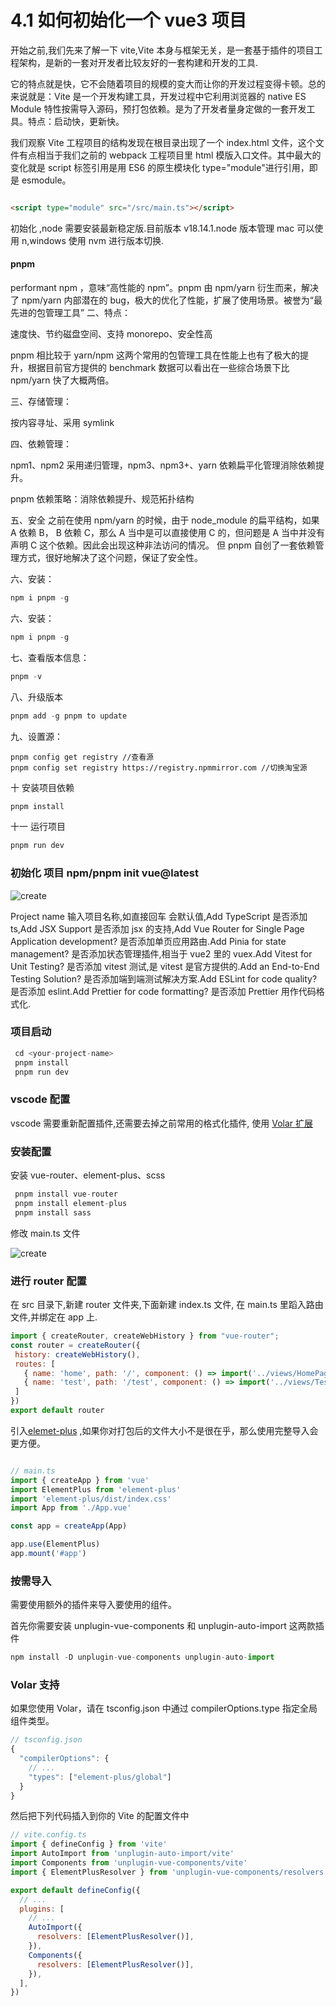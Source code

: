 # 4.1 如何初始化一个 vue3 项目

开始之前,我们先来了解一下 vite,Vite 本身与框架无关，是一套基于插件的项目工程架构，是新的一套对开发者比较友好的一套构建和开发的工具.

它的特点就是快，它不会随着项目的规模的变大而让你的开发过程变得卡顿。总的来说就是：Vite 是一个开发构建工具，开发过程中它利用浏览器的 native ES Module 特性按需导入源码，预打包依赖。是为了开发者量身定做的一套开发工具。特点：启动快，更新快。

我们观察 Vite 工程项目的结构发现在根目录出现了一个 index.html 文件，这个文件有点相当于我们之前的 webpack 工程项目里 html 模版入口文件。其中最大的变化就是 script 标签引用是用 ES6 的原生模块化 type="module"进行引用，即是 esmodule。

```html

<script type="module" src="/src/main.ts"></script>

```

初始化 ,node 需要安装最新稳定版.目前版本 v18.14.1.node 版本管理 mac 可以使用 n,windows 使用 nvm 进行版本切换.

#### pnpm

performant npm ，意味“高性能的 npm”。pnpm 由 npm/yarn 衍生而来，解决了 npm/yarn 内部潜在的 bug，极大的优化了性能，扩展了使用场景。被誉为“最先进的包管理工具”
二、特点：

速度快、节约磁盘空间、支持 monorepo、安全性高

pnpm 相比较于 yarn/npm 这两个常用的包管理工具在性能上也有了极大的提升，根据目前官方提供的 benchmark 数据可以看出在一些综合场景下比 npm/yarn 快了大概两倍。

三、存储管理：

按内容寻址、采用 symlink

四、依赖管理：

npm1、npm2 采用递归管理，npm3、npm3+、yarn 依赖扁平化管理消除依赖提升。

pnpm 依赖策略：消除依赖提升、规范拓扑结构

五、安全
之前在使用 npm/yarn 的时候，由于 node_module 的扁平结构，如果 A 依赖 B， B 依赖 C，那么 A 当中是可以直接使用 C 的，但问题是 A 当中并没有声明 C 这个依赖。因此会出现这种非法访问的情况。 但 pnpm 自创了一套依赖管理方式，很好地解决了这个问题，保证了安全性。

六、安装：

```javascript
npm i pnpm -g
```

六、安装：

```javascript
npm i pnpm -g
```

七、查看版本信息：

```javascript
pnpm -v

```

八、升级版本

```javascript
pnpm add -g pnpm to update

```

九、设置源：

```
pnpm config get registry //查看源
pnpm config set registry https://registry.npmmirror.com //切换淘宝源

```

十 安装项目依赖

```javascript
pnpm install
```

十一 运行项目

```javascript
pnpm run dev

```

### 初始化 项目 npm/pnpm init vue@latest

![create](../public/images/4/create.png)

Project name 输入项目名称,如直接回车 会默认值,Add TypeScript 是否添加 ts,Add JSX Support 是否添加 jsx 的支持,Add Vue Router for Single Page Application development? 是否添加单页应用路由.Add Pinia for state management? 是否添加状态管理插件,相当于 vue2 里的 vuex.Add Vitest for Unit Testing? 是否添加 vitest 测试,是 vitest 是官方提供的.Add an End-to-End Testing Solution? 是否添加端到端测试解决方案.Add ESLint for code quality? 是否添加 eslint.Add Prettier for code formatting? 是否添加 Prettier 用作代码格式化.

### 项目启动

```javascript
 cd <your-project-name>
 pnpm install
 pnpm run dev

```

### vscode 配置

vscode 需要重新配置插件,还需要去掉之前常用的格式化插件, 使用 [Volar 扩展](https://marketplace.visualstudio.com/items?itemName=Vue.volar)

### 安装配置

安装 vue-router、element-plus、scss

```javascript
 pnpm install vue-router
 pnpm install element-plus
 pnpm install sass

```

修改 main.ts 文件

![create](../public/images/4/main.png)

### 进行 router 配置

在 src 目录下,新建 router 文件夹,下面新建 index.ts 文件,
在 main.ts 里蹈入路由文件,并绑定在 app 上.

```javascript
import { createRouter, createWebHistory } from "vue-router";
const router = createRouter({
 history: createWebHistory(),
 routes: [
   { name: 'home', path: '/', component: () => import('../views/HomePage.vue') },
   { name: 'test', path: '/test', component: () => import('../views/TestPage.vue') },
 ]
})
export default router

```

引入[elemet-plus](https://element-plus.gitee.io/zh-CN/guide/design.html) ,如果你对打包后的文件大小不是很在乎，那么使用完整导入会更方便。

```javascript

// main.ts
import { createApp } from 'vue'
import ElementPlus from 'element-plus'
import 'element-plus/dist/index.css'
import App from './App.vue'

const app = createApp(App)

app.use(ElementPlus)
app.mount('#app')

```

### 按需导入

需要使用额外的插件来导入要使用的组件。

首先你需要安装 unplugin-vue-components 和 unplugin-auto-import 这两款插件

```javascript
npm install -D unplugin-vue-components unplugin-auto-import

```

### Volar 支持

如果您使用 Volar，请在 tsconfig.json 中通过 compilerOptions.type 指定全局组件类型。

```javascript
// tsconfig.json
{
  "compilerOptions": {
    // ...
    "types": ["element-plus/global"]
  }
}
```

然后把下列代码插入到你的 Vite 的配置文件中

```javascript
// vite.config.ts
import { defineConfig } from 'vite'
import AutoImport from 'unplugin-auto-import/vite'
import Components from 'unplugin-vue-components/vite'
import { ElementPlusResolver } from 'unplugin-vue-components/resolvers'

export default defineConfig({
  // ...
  plugins: [
    // ...
    AutoImport({
      resolvers: [ElementPlusResolver()],
    }),
    Components({
      resolvers: [ElementPlusResolver()],
    }),
  ],
})
```
